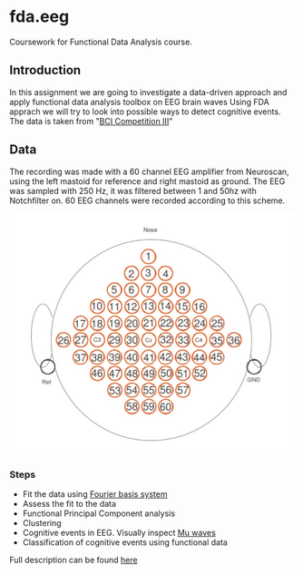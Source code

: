 # fda.eeg
Coursework for Functional Data Analysis course.

## Introduction

In this assignment we are going to investigate a data-driven approach and apply functional data analysis toolbox on EEG brain waves
Using FDA apprach we will try to look into possible ways to detect cognitive events.
The data is taken from  "[BCI Competition III](http://www.bbci.de/competition/iii/)"

## Data

The recording was made with a 60 channel EEG amplifier from Neuroscan, using the left mastoid for reference and right mastoid as ground. The EEG was sampled with 250 Hz, it was
filtered between 1 and 50hz with Notchfilter on. 60 EEG channels were recorded according to this scheme.

![scheme](https://github.com/tadasdanielius/fda.eeg/blob/master/figures/Fig1.jpg)

### Steps

* Fit the data using [Fourier basis system](https://en.wikipedia.org/wiki/Fourier_series)
* Assess the fit to the data
* Functional Principal Component analysis
* Clustering
* Cognitive events in EEG. Visually inspect [Mu waves](https://en.wikipedia.org/wiki/Mu_wave)
* Classification of cognitive events using functional data

Full description can be found [here](https://github.com/tadasdanielius/fda.eeg/blob/master/coursework.pdf)
